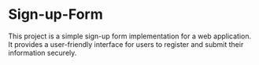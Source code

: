 # Sign-up-Form

This project is a simple sign-up form implementation for a web application. 
It provides a user-friendly interface for users to register and submit their information securely.
